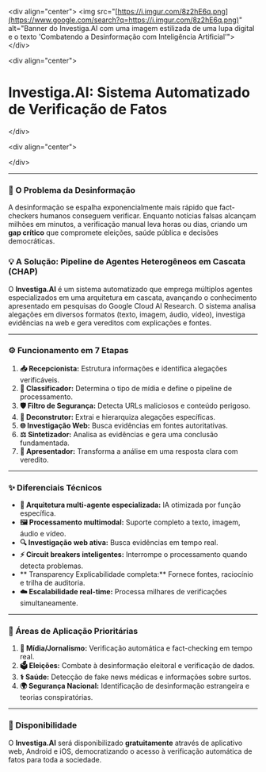 \<div align="center"\>
\<img src="[https://i.imgur.com/8z2hE6q.png](https://www.google.com/search?q=https://i.imgur.com/8z2hE6q.png)" alt="Banner do Investiga.AI com uma imagem estilizada de uma lupa digital e o texto 'Combatendo a Desinformação com Inteligência Artificial'"\>
\</div\>

\<div align="center"\>

# **Investiga.AI: Sistema Automatizado de Verificação de Fatos**

\</div\>

\<div align="center"\>

\</div\>

-----

### 🚨 O Problema da Desinformação

A desinformação se espalha exponencialmente mais rápido que fact-checkers humanos conseguem verificar. Enquanto notícias falsas alcançam milhões em minutos, a verificação manual leva horas ou dias, criando um **gap crítico** que compromete eleições, saúde pública e decisões democráticas.

### 💡 A Solução: Pipeline de Agentes Heterogêneos em Cascata (CHAP)

O **Investiga.AI** é um sistema automatizado que emprega múltiplos agentes especializados em uma arquitetura em cascata, avançando o conhecimento apresentado em pesquisas do Google Cloud AI Research. O sistema analisa alegações em diversos formatos (texto, imagem, áudio, vídeo), investiga evidências na web e gera vereditos com explicações e fontes.

-----

### ⚙️ Funcionamento em 7 Etapas

1.  **📥 Recepcionista:** Estrutura informações e identifica alegações verificáveis.
2.  **🔖 Classificador:** Determina o tipo de mídia e define o pipeline de processamento.
3.  **🛡️ Filtro de Segurança:** Detecta URLs maliciosos e conteúdo perigoso.
4.  **🧩 Deconstrutor:** Extrai e hierarquiza alegações específicas.
5.  **🌐 Investigação Web:** Busca evidências em fontes autoritativas.
6.  **⚖️ Sintetizador:** Analisa as evidências e gera uma conclusão fundamentada.
7.  **📢 Apresentador:** Transforma a análise em uma resposta clara com veredito.

-----

### ✨ Diferenciais Técnicos

  - **🤖 Arquitetura multi-agente especializada:** IA otimizada por função específica.
  - **🖼️ Processamento multimodal:** Suporte completo a texto, imagem, áudio e vídeo.
  - **🔍 Investigação web ativa:** Busca evidências em tempo real.
  - **⚡ Circuit breakers inteligentes:** Interrompe o processamento quando detecta problemas.
  - \*\* Transparency Explicabilidade completa:\*\* Fornece fontes, raciocínio e trilha de auditoria.
  - **☁️ Escalabilidade real-time:** Processa milhares de verificações simultaneamente.

-----

### 🎯 Áreas de Aplicação Prioritárias

1.  **📰 Mídia/Jornalismo:** Verificação automática e fact-checking em tempo real.
2.  **🗳️ Eleições:** Combate à desinformação eleitoral e verificação de dados.
3.  **⚕️ Saúde:** Detecção de fake news médicas e informações sobre surtos.
4.  **🌍 Segurança Nacional:** Identificação de desinformação estrangeira e teorias conspiratórias.

-----

### 🚀 Disponibilidade

O **Investiga.AI** será disponibilizado **gratuitamente** através de aplicativo web, Android e iOS, democratizando o acesso à verificação automática de fatos para toda a sociedade.
